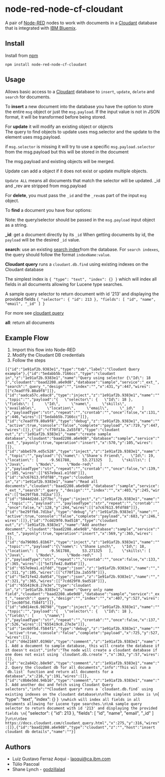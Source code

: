 node-red-node-cf-cloudant
=========================
A pair of [Node-RED](http://nodered.org) nodes to work with documents
in a [Cloudant](http://cloudant.com) database that is integrated with
[IBM Bluemix](http://bluemix.net).

Install
-------
Install from [npm](http://npmjs.org)
```
npm install node-red-node-cf-cloudant
```

Usage
-----
Allows basic access to a [Cloudant](http://cloudant.com) database to
`insert`, `update`, `delete` and `search` for documents.

To **insert** a new document into the database you have the option to store
the entire `msg` object or just the `msg.payload`. If the input value is not
in JSON format, it will be transformed before being stored.


For **update** it will modify an existing object or objects  
The query to find objects to update uses msg.selector and the update to the element uses msg.payload.

if `msg.selector` is missing it will try to use a specific `msg.payload.selector` from the msg.payload but this will be stored in the document

The msg.payload and existing objects will be merged.

Update can add a object if it does not exist or update multiple objects.

`Update ALL` means all documents that match the selector will be updated. _id and _rev are stripped from msg.payload

For **delete**, you must pass the `_id` and the `_rev`as part
of the input `msg` object.


To **find** a document you have four options: 

Note: the query/selector should be passed in the `msg.payload` input object as a string.

**_id**: get a document directly by its `_id`
When getting documents by id, the `payload` will be the desired `_id` value.

**search**: use an existing [search index](https://cloudant.com/for-developers/search/)from the database. 
For `search indexes`, the query should follow the format `indexName:value`.

**Cloudant query** runs a `cloudant.db.find` using existing indexes on the Cloudant database

The simplest index is 
```{ "type": "text", "index": {} }``` 
which will index all fields in all documents allowing for Lucene type searches.

A sample query selector to return document with id '213' and displaying the provided fields 
```{ "selector": { "id": 213 }, "fields": [ "id", "name", "email", "_id" ] }```


For more see [cloudant query](https://docs.cloudant.com/cloudant_query.html)

**all**: return all documents 


Example Flow
------------

1. Import this flow into Node-RED
2. Modify the Cloudant DB credentials
3. Follow the steps

```[{"id":"1e91af2b.9383e1","type":"tab","label":"Cloudant Query example"},{"id":"5edabb5b.7166cc","type":"cloudant in","z":"1e91af2b.9383e1","name":"Query using selector {\"Id\": 18 }","cloudant":"baad2208.a6e9d8","database":"sample","service":"_ext_","search":"_query_","design":"","index":"","x":431,"y":447,"wires":[["c7eadff9.80a9f8"]]},{"id":"aadca57c.e8ac8","type":"inject","z":"1e91af2b.9383e1","name":"","topic":"","payload":"{   \"selector\": {   \"Id\": 18 },    \"fields\": [     \"Id\",     \"name\",     \"skills\",     \"available\",     \"location\",     \"email\",     \"_id\"   ] }","payloadType":"str","repeat":"","crontab":"","once":false,"x":131,"y":446,"wires":[["5edabb5b.7166cc"]]},{"id":"c7eadff9.80a9f8","type":"debug","z":"1e91af2b.9383e1","name":"","active":true,"console":"false","complete":"payload","x":719,"y":447,"wires":[]},{"id":"cf70f13a.2a55f8","type":"cloudant out","z":"1e91af2b.9383e1","name":"create sample database","cloudant":"baad2208.a6e9d8","database":"sample","service":"_ext_","payonly":true,"operation":"insert","x":570,"y":105,"wires":[]},{"id":"abbe579.ed5c528","type":"inject","z":"1e91af2b.9383e1","name":"","topic":"","payload":"{\"name\": \"Shane's Friend\",   \"Id\": 19,   \"location\": [     -9.561788,     53.271325   ],    \"skills\": [     \"Java\",     \"Node\",     \"Node-red\"   ] }","payloadType":"str","repeat":"","crontab":"","once":false,"x":139,"y":105,"wires":[["657e9ea1.e1fdd"]]},{"id":"a7c67613.9fdf88","type":"cloudant in","z":"1e91af2b.9383e1","name":"Read all documents","cloudant":"baad2208.a6e9d8","database":"sample","service":"_ext_","search":"_query_","design":"","index":"","x":403,"y":245,"wires":[["be29ffb8.7d1ba"]]},{"id":"5044d2dd.12f7bc","type":"inject","z":"1e91af2b.9383e1","name":"","topic":"","payload":"","payloadType":"str","repeat":"","crontab":"","once":false,"x":128,"y":244,"wires":[["a7c67613.9fdf88"]]},{"id":"be29ffb8.7d1ba","type":"debug","z":"1e91af2b.9383e1","name":"","active":true,"console":"false","complete":"payload","x":683,"y":246,"wires":[]},{"id":"7cdd29f0.9ad518","type":"cloudant out","z":"1e91af2b.9383e1","name":"Add another document","cloudant":"baad2208.a6e9d8","database":"sample","service":"_ext_","payonly":true,"operation":"insert","x":569,"y":365,"wires":[]},{"id":"da7969b5.81b67","type":"inject","z":"1e91af2b.9383e1","name":"","topic":"","payload":"{\"name\": \"Shane Lynch\",   \"Id\": 18,   \"location\": [     -9.561788,     53.271325   ],    \"skills\": [     \"Java\",     \"Node\",     \"Node-red\"   ] }","payloadType":"str","repeat":"","crontab":"","once":false,"x":133,"y":365,"wires":[["5e71fe42.0a954"]]},{"id":"657e9ea1.e1fdd","type":"json","z":"1e91af2b.9383e1","name":"","x":311,"y":105,"wires":[["cf70f13a.2a55f8"]]},{"id":"5e71fe42.0a954","type":"json","z":"1e91af2b.9383e1","name":"","x":321,"y":365,"wires":[["7cdd29f0.9ad518"]]},{"id":"655419c8.27e3e","type":"cloudant in","z":"1e91af2b.9383e1","name":"Query only name field","cloudant":"baad2208.a6e9d8","database":"sample","service":"_ext_","search":"_query_","design":"","index":"","x":407,"y":527,"wires":[["1ec60f5d.f584f1"]]},{"id":"a9d14ec6.98798","type":"inject","z":"1e91af2b.9383e1","name":"","topic":"","payload":"{   \"selector\": {   \"Id\": 18 },    \"fields\": [     \"name\"] }","payloadType":"str","repeat":"","crontab":"","once":false,"x":137,"y":526,"wires":[["655419c8.27e3e"]]},{"id":"1ec60f5d.f584f1","type":"debug","z":"1e91af2b.9383e1","name":"","active":true,"console":"false","complete":"payload","x":725,"y":527,"wires":[]},{"id":"d4e21697.0196b","type":"comment","z":"1e91af2b.9383e1","name":"1. Add a document to sample database, this will create the database if it doesn't exist","info":"The node will create a cloudant database if one does not exist using `cloudant.db.create`","x":363,"y":57,"wires":[]},{"id":"ec2a842c.b8e9d","type":"comment","z":"1e91af2b.9383e1","name":"2. Query the cloudant db for all documents","info":"This wil run a `db.list` function and return all documents for a database","x":216,"y":191,"wires":[]},{"id":"c0b0e50d.94b16","type":"comment","z":"1e91af2b.9383e1","name":"3. Add another doc and fetch using Cloudant Query selectors","info":"*Cloudant query* runs a `cloudant.db.find` using existing indexes on the cloudant database\n\nThe simplest index is \n```{ \"type\": \"text\", \"index\": {} }``` \nwhich will index all fields in all documents allowing for Lucene type searches.\n\nA sample query selector to return document with id '213' and displaying the provided fields \n```{ \"selector\": { \"id\": 213 }, \"fields\": [ \"id\", \"name\", \"email\", \"_id\" ] }```\n\n\nSee https://docs.cloudant.com/cloudant_query.html","x":275,"y":316,"wires":[]},{"id":"baad2208.a6e9d8","type":"cloudant","z":"","host":"insert cloudant db details","name":""}]```



Authors
-------
* Luiz Gustavo Ferraz Aoqui - [laoqui@ca.ibm.com](mailto:laoqui@ca.ibm.com)
* Túlio Pascoal
* Shane Lynch - [godzillalad](https://github.com/godzillalad)
